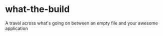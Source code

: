 # what-the-build
A travel across what's going on between an empty file and your awesome application
